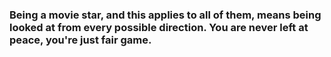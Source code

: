 ### Being a movie star, and this applies to all of them, means being looked at from every possible direction. You are never left at peace, you're just fair game.